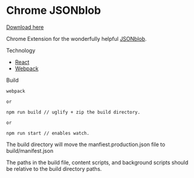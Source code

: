 # Chrome JSONblob

[Download here](https://chrome.google.com/webstore/detail/jsonblob/cljhoojcdfijamkmaejeplcebkpindob)

Chrome Extension for the wonderfully helpful [JSONblob](https://jsonblob.com/).

Technology

* [React](https://facebook.github.io/react/)
* [Webpack](webpack.github.io)

Build


```
webpack

or

npm run build // uglify + zip the build directory.

or

npm run start // enables watch.

```

The build directory will move the manfiest.production.json file to build/manifest.json

The paths in the build file, content scripts, and background scripts should be relative to the build directory paths.
